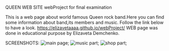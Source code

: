 QUEEN WEB SITE
webProject for final examination

This is a web page about world famous Queen rock band.Here you can find some information about band,its members and music.
Follow the link below to have a look.
https://elizavetaaaa.github.io/webProject/
WEB page was done in educational purpose by Elizaveta Demchenko.

SCREENSHOTS:
![main page](https://i.imgur.com/jUKJVo8.png);
![music part](https://i.imgur.com/5lEfaUo.png);
![shop part](https://i.imgur.com/cPUGLO3.png);
